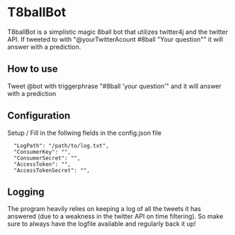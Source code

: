 # T8ballBot

T8ballBot is a simplistic magic 8ball bot that utilizes twitter4j and the twitter API.
If tweeted to with "@yourTwitterAcount #8ball "Your question"" it will answer with a prediction.

## How to use

Tweet @bot with triggerphrase "#8ball 'your question'" and it will answer with a prediction


## Configuration

Setup / Fill in the follwing fields in the config.json file
```
  "LogPath": "/path/to/log.txt",
  "ConsumerKey": "",
  "ConsumerSecret": "",
  "AccessToken": "",
  "AccessTokenSecret": "",
```

## Logging
The program heavily relies on keeping a log of all the tweets it has answered (due to a weakness in the twitter API on time filtering). So make sure to always have the logfile available and regularly back it up!
